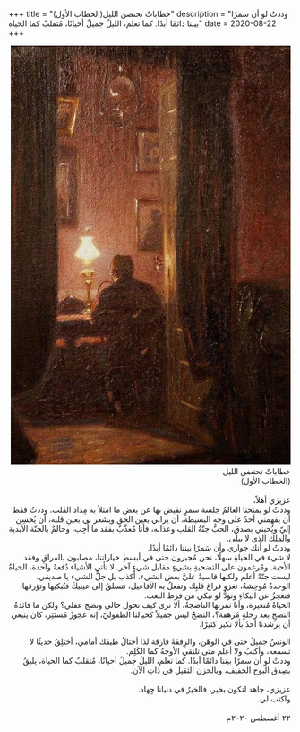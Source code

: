 +++
title = "خطاباتٌ تحتضن الليل(الخطاب الأول)"
description = "وددتُ لو أن سمرًا بيننا دائمًا أبدًا. كما تعلم، الليلُ جميلٌ أحيانًا، مُتقلبٌ كما الحياة"
date = 2020-08-22
+++


<div dir="rtl">

![night-words](night-words.jpg)
<br>
خطاباتٌ تحتضن الليل <br>
(الخطاب الأول) <br>
<br>
عزيزي أهلاً، <br>
وددتُ لو يمنحنا العالمُ جلسة سمرٍ نفيض بها عن بعض ما امتلأ به مِداد القلب. وددتُ فقط أن يفهمني أحدٌ على وجه البسيطة، أن يراني بعين الحق ويشعر بي بعينِ قلبه، أن يُحسِن إليّ ويُحبني بصدق، الحبُّ جنّةُ القلبِ وعذابه، فأنا مُعذَّبٌ بفقد ما أُحِب، وحالمٌ بالجنّة الأبدية والملك الذي لا يبلى. <br>
وددتُ لو أنك جواري وأن سَمرًا بيننا دائمًا أبدًا. <br>
لا شيء في الحياةِ سهلًا، نحن مُجبرون حتى في أبسطِ خياراتنا، مصابون بالفراقِ وفقد الأحبة. ومُرغمون على التضحيةِ بشيءٍ مقابل شيءٍ آخر. لا تأتي الأشياء دُفعةً واحدة، الحياةُ ليست جنّةً أعلم ولكنها قاسيةٌ عليَّ بعض الشيء، أكذب بل جلَّ الشيء يا صديقي. <br>
الوحدةُ مُوحِشةٌ، تغزو فراغ قلبِك وتفعلُ به الأفاعيل، تتسلقُ إلى عينيكَ فتُبكيها وتؤرقها، فتعجزُ عن البكاءِ وتودُّ لو تبكي من فرط التعب. <br>
الحياةُ مُتغيرة، وأنا ثمرتها الناضجةُ، ألا ترى كيف تحول حالي ونضج عقلي؟ ولكن ما فائدةُ النضجِ بعد رحلةٍ مُرهقة؟، النضجُ ليس جميلاً كخيالنا الطفوليّ،  إنه عجوزٌ مُستَتِر، كان ينبغي أن يرشدنا أحدٌ بألا نكبر كثيرًا. <br>

الونسُ جميلٌ حتى في الوهَن، والرِفقةُ فارقة لذا أختالُ طيفك أمامي، أختلِقُ حديثًا لا تسمعه، وأكتبُ ولا أعلم متى تلتقي الأوجهُ كما الكَلِم. <br>
وددتُ لو أن سمرًا بيننا دائمًا أبدًا. كما تعلم، الليلُ جميلٌ أحيانًا، مُتقلبٌ كما الحياة، يليقُ بصِدق البوح الخفيف، وبالحزن الثقيل في ذاتِ الآن. <br>
<br>
عزيزي، جاهد لتكون بخير، فالخيرُ في دنيانا جِهاد. <br>
واكتب لي. <br>
<br>
٢٢ أغسطس ٢٠٢٠م

</div>
